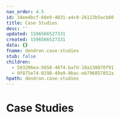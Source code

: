 ```yaml
---
nav_order: 4.5
id: 34ee4bcf-60e9-4031-a4c0-26113b5acb80
title: Case Studies
desc: ''
updated: 1596566527331
created: 1596566527331
data: {}
fname: dendron.case-studies
stub: false
children:
  - 593206ea-5658-4874-bafd-18a138870f91
  - 9f875e74-0298-49a9-8bac-eb796857852a
hpath: dendron.case-studies
---
```


# Case Studies

